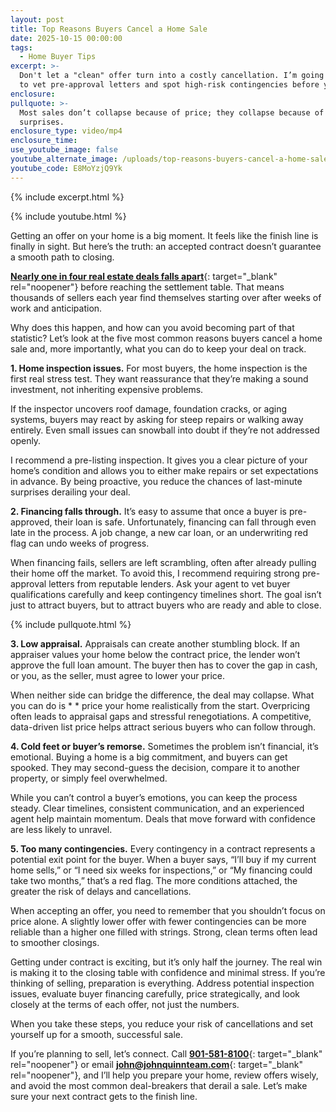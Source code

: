 ```yaml
---
layout: post
title: Top Reasons Buyers Cancel a Home Sale
date: 2025-10-15 00:00:00
tags:
  - Home Buyer Tips
excerpt: >-
  Don't let a "clean" offer turn into a costly cancellation. I’m going over how
  to vet pre-approval letters and spot high-risk contingencies before you sign.
enclosure:
pullquote: >-
  Most sales don’t collapse because of price; they collapse because of
  surprises.
enclosure_type: video/mp4
enclosure_time:
use_youtube_image: false
youtube_alternate_image: /uploads/top-reasons-buyers-cancel-a-home-sale-5.jpg
youtube_code: E8MoYzjQ9Yk
---
```

{% include excerpt.html %}

{% include youtube.html %}

Getting an offer on your home is a big moment. It feels like the finish line is finally in sight. But here’s the truth: an accepted contract doesn’t guarantee a smooth path to closing.

[**Nearly one in four real estate deals falls apart**](https://nationalmortgageprofessional.com/news/some-cancel-deals-others-wont-even-look){: target="_blank" rel="noopener"} before reaching the settlement table. That means thousands of sellers each year find themselves starting over after weeks of work and anticipation.

Why does this happen, and how can you avoid becoming part of that statistic? Let’s look at the five most common reasons buyers cancel a home sale and, more importantly, what you can do to keep your deal on track.

**1\. Home inspection issues.** For most buyers, the home inspection is the first real stress test. They want reassurance that they’re making a sound investment, not inheriting expensive problems.

If the inspector uncovers roof damage, foundation cracks, or aging systems, buyers may react by asking for steep repairs or walking away entirely. Even small issues can snowball into doubt if they’re not addressed openly.

I recommend a pre-listing inspection. It gives you a clear picture of your home’s condition and allows you to either make repairs or set expectations in advance. By being proactive, you reduce the chances of last-minute surprises derailing your deal.

**2\. Financing falls through.** It’s easy to assume that once a buyer is pre-approved, their loan is safe. Unfortunately, financing can fall through even late in the process. A job change, a new car loan, or an underwriting red flag can undo weeks of progress.

When financing fails, sellers are left scrambling, often after already pulling their home off the market. To avoid this, I recommend requiring strong pre-approval letters from reputable lenders. Ask your agent to vet buyer qualifications carefully and keep contingency timelines short. The goal isn’t just to attract buyers, but to attract buyers who are ready and able to close.

{% include pullquote.html %}

**3\. Low appraisal.** Appraisals can create another stumbling block. If an appraiser values your home below the contract price, the lender won’t approve the full loan amount. The buyer then has to cover the gap in cash, or you, as the seller, must agree to lower your price.

When neither side can bridge the difference, the deal may collapse. What you can do is \* \* price your home realistically from the start. Overpricing often leads to appraisal gaps and stressful renegotiations. A competitive, data-driven list price helps attract serious buyers who can follow through.

**4\. Cold feet or buyer’s remorse.** Sometimes the problem isn’t financial, it’s emotional. Buying a home is a big commitment, and buyers can get spooked. They may second-guess the decision, compare it to another property, or simply feel overwhelmed.

While you can’t control a buyer’s emotions, you can keep the process steady. Clear timelines, consistent communication, and an experienced agent help maintain momentum. Deals that move forward with confidence are less likely to unravel.

**5\. Too many contingencies.** Every contingency in a contract represents a potential exit point for the buyer. When a buyer says, “I’ll buy if my current home sells,” or “I need six weeks for inspections,” or “My financing could take two months,” that’s a red flag. The more conditions attached, the greater the risk of delays and cancellations.

When accepting an offer, you need to remember that you shouldn’t focus on price alone. A slightly lower offer with fewer contingencies can be more reliable than a higher one filled with strings. Strong, clean terms often lead to smoother closings.

Getting under contract is exciting, but it’s only half the journey. The real win is making it to the closing table with confidence and minimal stress. If you’re thinking of selling, preparation is everything. Address potential inspection issues, evaluate buyer financing carefully, price strategically, and look closely at the terms of each offer, not just the numbers.

When you take these steps, you reduce your risk of cancellations and set yourself up for a smooth, successful sale.

If you’re planning to sell, let’s connect. Call [**901-581-8100**](tel:9015818100){: target="_blank" rel="noopener"} or email [**john@johnquinnteam.com**](mailto:john@johnquinnteam.com){: target="_blank" rel="noopener"}, and I’ll help you prepare your home, review offers wisely, and avoid the most common deal-breakers that derail a sale. Let’s make sure your next contract gets to the finish line.